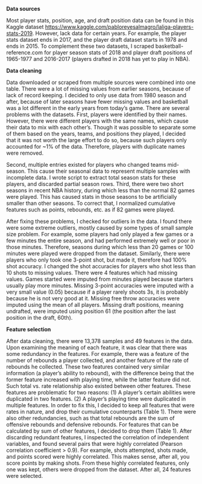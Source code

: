 __Data sources__

Most player stats, position, age, and draft position data can be found in this Kaggle dataset https://www.kaggle.com/pabloreyesalmagro/laliga-players-stats-2019. However, lack data for certain years. For example, the player stats
dataset ends in 2017, and the player draft dataset starts in 1978 and ends in 2015. To complement
these two datasets, I scraped basketball-reference.com for player season stats of 2018 and player
draft positions of 1965-1977 and 2016-2017 (players drafted in 2018 has yet to play in NBA).

__Data cleaning__

Data downloaded or scraped from multiple sources were combined into one table. There were a
lot of missing values from earlier seasons, because of lack of record keeping. I decided to only
use data from 1980 season and after, because of later seasons have fewer missing values and
basketball was a lot different in the early years from today’s game.
There are several problems with the datasets. First, players were identified by their
names. However, there were different players with the same names, which cause their data to
mix with each other’s. Though it was possible to separate some of them based on the years,
teams, and positions they played, I decided that it was not worth the large effort to do so, because
such players only accounted for ~1% of the data. Therefore, players with duplicate names were
removed.

Second, multiple entries existed for players who changed teams mid-season. This cause
their seasonal data to represent multiple samples with incomplete data. I wrote script to extract
total season stats for these players, and discarded partial season rows.
Third, there were two short seasons in recent NBA history, during which less than the
normal 82 games were played. This has caused stats in those seasons to be artificially smaller
than other seasons. To correct that, I normalized cumulative features such as points, rebounds,
etc. as if 82 games were played.

After fixing these problems, I checked for outliers in the data. I found there were some
extreme outliers, mostly caused by some types of small sample size problem. For example, some
players had only played a few games or a few minutes the entire season, and had performed
extremely well or poor in those minutes. Therefore, seasons during which less than 20 games or
100 minutes were played were dropped from the dataset. Similarly, there were players who only
took one 3-point shot, but made it, therefore had 100% shot accuracy. I changed the shot
accuracies for players who shot less than 10 shots to missing values.
There were 4 features which had missing values. Games started were imputed from
minutes played because starters usually play more minutes. Missing 3-point accuracies were
imputed with a very small value (0.05) because if a player rarely shoots 3s, it is probably because
he is not very good at it. Missing free throw accuracies were imputed using the mean of all
players. Missing draft positions, meaning undrafted, were imputed using position 61 (the
position after the last position in the draft, 60th).

__Feature selection__

After data cleaning, there were 13,378 samples and 49 features in the data. Upon examining the
meaning of each feature, it was clear that there was some redundancy in the features. For
example, there was a feature of the number of rebounds a player collected, and another feature of
the rate of rebounds he collected. These two features contained very similar information (a
player’s ability to rebound), with the difference being that the former feature increased with
playing time, while the latter feature did not. Such total vs. rate relationship also existed between
other features. These features are problematic for two reasons: (1) A player’s certain abilities
were duplicated in two features. (2) A player’s playing time were duplicated in multiple features.
In order to fix this, I decided to keep all features that were rates in nature, and drop their
cumulative counterparts (Table 1).
There were also other redundancies, such as that total rebounds are the sum of offensive
rebounds and defensive rebounds. For features that can be calculated by sum of other features, I
decided to drop them (Table 1).
After discarding redundant features, I inspected the correlation of independent variables,
and found several pairs that were highly correlated (Pearson correlation coefficient > 0.9). For
example, shots attempted, shots made, and points scored were highly correlated. This makes
sense, after all, you score points by making shots. From these highly correlated features, only
one was kept, others were dropped from the dataset. After all, 24 features were selected.
